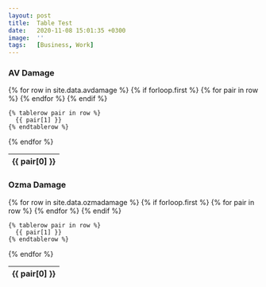 ```yaml
---
layout: post
title:  Table Test
date:   2020-11-08 15:01:35 +0300
image:  ''
tags:   [Business, Work]
---
```

### AV Damage
<div class="table-container">
<table>
  {% for row in site.data.avdamage %}
    {% if forloop.first %}
   <thead>
    <tr>
      {% for pair in row %}
        <th class="text">{{ pair[0] }}</th>
      {% endfor %}
    </tr>
    </thead>
    {% endif %}

    {% tablerow pair in row %}
      {{ pair[1] }}
    {% endtablerow %}
  {% endfor %}
</table>
</div>


### Ozma Damage
<div class="table-container">
<table>
  {% for row in site.data.ozmadamage %}
    {% if forloop.first %}
   <thead>
    <tr>
      {% for pair in row %}
        <th class="text">{{ pair[0] }}</th>
      {% endfor %}
    </tr>
    </thead>
    {% endif %}

    {% tablerow pair in row %}
      {{ pair[1] }}
    {% endtablerow %}
  {% endfor %}
</table>
</div> 
